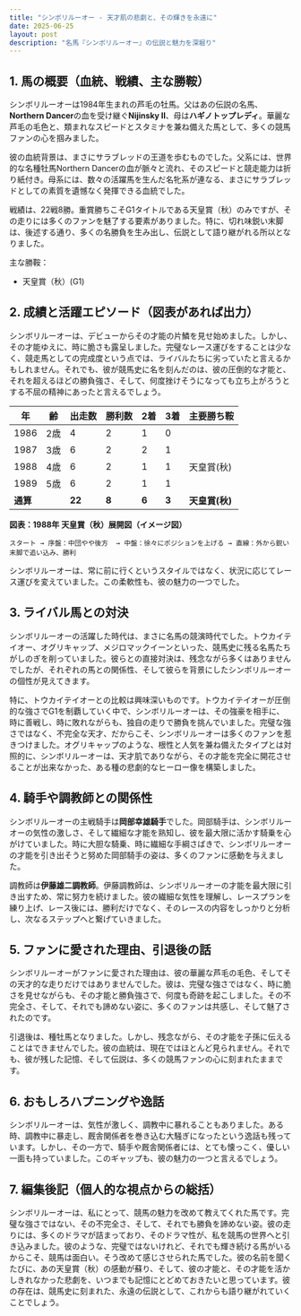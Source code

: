```yaml
---
title: "シンボリルーオー - 天才肌の悲劇と、その輝きを永遠に"
date: 2025-06-25
layout: post
description: "名馬『シンボリルーオー』の伝説と魅力を深堀り"
---
```


## 1. 馬の概要（血統、戦績、主な勝鞍）

シンボリルーオーは1984年生まれの芦毛の牡馬。父はあの伝説の名馬、**Northern Dancer**の血を受け継ぐ**Nijinsky II**、母は**ハギノトップレディ**。華麗な芦毛の毛色と、類まれなスピードとスタミナを兼ね備えた馬として、多くの競馬ファンの心を掴みました。

彼の血統背景は、まさにサラブレッドの王道を歩むものでした。父系には、世界的な名種牡馬Northern Dancerの血が脈々と流れ、そのスピードと競走能力は折り紙付き。母系には、数々の活躍馬を生んだ名牝系が連なる、まさにサラブレッドとしての素質を遺憾なく発揮できる血統でした。

戦績は、22戦8勝。重賞勝ちこそG1タイトルである天皇賞（秋）のみですが、その走りには多くのファンを魅了する要素がありました。特に、切れ味鋭い末脚は、後述する通り、多くの名勝負を生み出し、伝説として語り継がれる所以となりました。

主な勝鞍：

* 天皇賞（秋）(G1)


## 2. 成績と活躍エピソード（図表があれば出力）

シンボリルーオーは、デビューからその才能の片鱗を見せ始めました。しかし、その才能ゆえに、時に脆さも露呈しました。完璧なレース運びをすることは少なく、競走馬としての完成度という点では、ライバルたちに劣っていたと言えるかもしれません。それでも、彼が競馬史に名を刻んだのは、彼の圧倒的な才能と、それを超えるほどの勝負強さ、そして、何度挫けそうになっても立ち上がろうとする不屈の精神にあったと言えるでしょう。

| 年 | 齢 | 出走数 | 勝利数 | 2着 | 3着 | 主要勝ち鞍 |
|---|---|---|---|---|---|---|
| 1986 | 2歳 | 4 | 2 | 1 | 0 |  |
| 1987 | 3歳 | 6 | 2 | 2 | 1 |  |
| 1988 | 4歳 | 6 | 2 | 1 | 1 | 天皇賞(秋) |
| 1989 | 5歳 | 6 | 2 | 1 | 1 |  |
| **通算** |  | **22** | **8** | **6** | **3** | **天皇賞(秋)** |


**図表：1988年 天皇賞（秋）展開図（イメージ図）**

```
スタート → 序盤：中団やや後方  → 中盤：徐々にポジションを上げる → 直線：外から鋭い末脚で追い込み、勝利
```

シンボリルーオーは、常に前に行くというスタイルではなく、状況に応じてレース運びを変えていました。この柔軟性も、彼の魅力の一つでした。


## 3. ライバル馬との対決

シンボリルーオーの活躍した時代は、まさに名馬の競演時代でした。トウカイテイオー、オグリキャップ、メジロマックイーンといった、競馬史に残る名馬たちがしのぎを削っていました。彼らとの直接対決は、残念ながら多くはありませんでしたが、それぞれの馬との関係性、そして彼らを背景にしたシンボリルーオーの個性が見えてきます。

特に、トウカイテイオーとの比較は興味深いものです。トウカイテイオーが圧倒的な強さでG1を制覇していく中で、シンボリルーオーは、その強豪を相手に、時に善戦し、時に敗れながらも、独自の走りで勝負を挑んでいました。完璧な強さではなく、不完全な天才、だからこそ、シンボリルーオーは多くのファンを惹きつけました。オグリキャップのような、根性と人気を兼ね備えたタイプとは対照的に、シンボリルーオーは、天才肌でありながら、その才能を完全に開花させることが出来なかった、ある種の悲劇的なヒーロー像を構築しました。


## 4. 騎手や調教師との関係性

シンボリルーオーの主戦騎手は**岡部幸雄騎手**でした。岡部騎手は、シンボリルーオーの気性の激しさ、そして繊細な才能を熟知し、彼を最大限に活かす騎乗を心がけていました。時に大胆な騎乗、時に繊細な手綱さばきで、シンボリルーオーの才能を引き出そうと努めた岡部騎手の姿は、多くのファンに感動を与えました。

調教師は**伊藤雄二調教師**。伊藤調教師は、シンボリルーオーの才能を最大限に引き出すため、常に努力を続けました。彼の繊細な気性を理解し、レースプランを練り上げ、レース後には、勝利だけでなく、そのレースの内容をしっかりと分析し、次なるステップへと繋げていきました。


## 5. ファンに愛された理由、引退後の話

シンボリルーオーがファンに愛された理由は、彼の華麗な芦毛の毛色、そしてその天才的な走りだけではありませんでした。彼は、完璧な強さではなく、時に脆さを見せながらも、その才能と勝負強さで、何度も奇跡を起こしました。その不完全さ、そして、それでも諦めない姿に、多くのファンは共感し、そして魅了されたのです。

引退後は、種牡馬となりました。しかし、残念ながら、その才能を子孫に伝えることはできませんでした。彼の血統は、現在ではほとんど見られません。それでも、彼が残した記憶、そして伝説は、多くの競馬ファンの心に刻まれたままです。


## 6. おもしろハプニングや逸話

シンボリルーオーは、気性が激しく、調教中に暴れることもありました。ある時、調教中に暴走し、厩舎関係者を巻き込む大騒ぎになったという逸話も残っています。しかし、その一方で、騎手や厩舎関係者には、とても懐っこく、優しい一面も持っていました。このギャップも、彼の魅力の一つと言えるでしょう。


## 7. 編集後記（個人的な視点からの総括）

シンボリルーオーは、私にとって、競馬の魅力を改めて教えてくれた馬です。完璧な強さではない、その不完全さ、そして、それでも勝負を諦めない姿。彼の走りには、多くのドラマが詰まっており、そのドラマ性が、私を競馬の世界へと引き込みました。彼のような、完璧ではないけれど、それでも輝き続ける馬がいるからこそ、競馬は面白い。そう改めて感じさせられた馬でした。彼の名前を聞くたびに、あの天皇賞（秋）の感動が蘇り、そして、彼の才能と、その才能を活かしきれなかった悲劇を、いつまでも記憶にとどめておきたいと思っています。彼の存在は、競馬史に刻まれた、永遠の伝説として、これからも語り継がれていくことでしょう。
